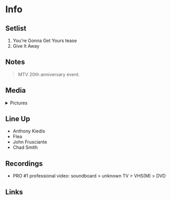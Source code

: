 # Info

## Setlist

1. You're Gonna Get Yours tease
2. Give It Away

## Notes

> MTV 20th anniversary event.

## Media 

<details>
  <summary>Pictures</summary>
  <!--<img alt="Setlist" title="Setlist" src="_.jpg" height="200" />
  <img alt="Flyer" title="Flyer" src="_.jpg" height="200" />-->
</details>

## Line Up

* Anthony Kiedis
* Flea
* John Frusciante
* Chad Smith

## Recordings

* PRO #1 professional video: soundboard > unknown TV > VHS(M) > DVD

## Links